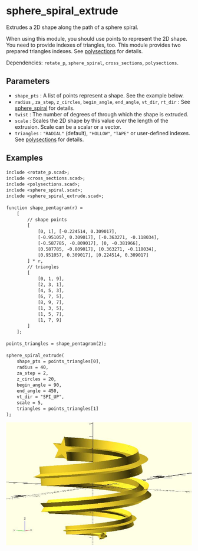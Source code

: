 # sphere_spiral_extrude

Extrudes a 2D shape along the path of a sphere spiral. 

When using this module, you should use points to represent the 2D shape. You need to provide indexes of triangles, too. This module provides two prepared triangles indexes. See [polysections](https://openhome.cc/eGossip/OpenSCAD/lib-polysections.html) for details.

Dependencies: `rotate_p`, `sphere_spiral`, `cross_sections`, `polysections`.

## Parameters

- `shape_pts` : A list of points represent a shape. See the example below.
- `radius` , `za_step`, `z_circles`, `begin_angle`, `end_angle`, `vt_dir`, `rt_dir` : See [sphere_spiral](https://openhome.cc/eGossip/OpenSCAD/lib-sphere_spiral.html) for details.
- `twist` : The number of degrees of through which the shape is extruded.
- `scale` : Scales the 2D shape by this value over the length of the extrusion. Scale can be a scalar or a vector.
- `triangles` : `"RADIAL"` (default), `"HOLLOW"`, `"TAPE"` or user-defined indexes. See [polysections](https://openhome.cc/eGossip/OpenSCAD/lib-polysections.html) for details.

## Examples
    
	include <rotate_p.scad>;
	include <cross_sections.scad>;
	include <polysections.scad>;
	include <sphere_spiral.scad>;
	include <sphere_spiral_extrude.scad>;

	function shape_pentagram(r) =
		[
			// shape points
			[
				[0, 1], [-0.224514, 0.309017], 
				[-0.951057, 0.309017], [-0.363271, -0.118034], 
				[-0.587785, -0.809017], [0, -0.381966], 
				[0.587785, -0.809017], [0.363271, -0.118034], 
				[0.951057, 0.309017], [0.224514, 0.309017]
			] * r,
			// triangles
			[   
				[0, 1, 9],
				[2, 3, 1],
				[4, 5, 3],
				[6, 7, 5],
				[8, 9, 7],
				[1, 3, 5],
				[1, 5, 7],
				[1, 7, 9]
			]
		];

	points_triangles = shape_pentagram(2);

	sphere_spiral_extrude(
		shape_pts = points_triangles[0],
		radius = 40, 
		za_step = 2, 
		z_circles = 20, 
		begin_angle = 90, 
		end_angle = 450,
		vt_dir = "SPI_UP",
		scale = 5,
		triangles = points_triangles[1]
	);

![sphere_spiral_extrude](images/lib-sphere_spiral_extrude-1.JPG)
